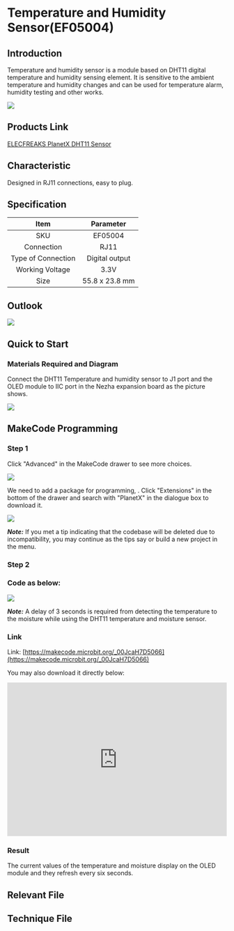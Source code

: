 # Temperature and Humidity Sensor(EF05004)

## Introduction

Temperature and humidity sensor is a module based on DHT11 digital temperature and humidity sensing element. It is sensitive to the ambient temperature and humidity changes and can be used for temperature alarm, humidity testing and other works.

![](./images/05004_01.png)

## Products Link

[ELECFREAKS PlanetX DHT11 Sensor](https://www.elecfreaks.com/planetx-dht11.html)

## Characteristic


Designed in RJ11 connections, easy to plug.

## Specification


Item | Parameter 
:-: | :-:
SKU|EF05004
Connection|RJ11
Type of Connection|Digital output
Working Voltage|3.3V
Size|55.8 x 23.8 mm

## Outlook


![](./images/05004_02.png)

## Quick to Start


### Materials Required and Diagram

 Connect the DHT11 Temperature and humidity sensor to J1 port and the OLED module to IIC port in the Nezha expansion board as the picture shows. 


![](./images/05004_03.png)

## MakeCode Programming


### Step 1

Click "Advanced" in the MakeCode drawer to see more choices. 

![](./images/05001_04.png)

We need to add a package for programming, . Click "Extensions" in the bottom of the drawer and search with "PlanetX" in the dialogue box to download it. 

![](./images/05001_05.png)

***Note:*** If you met a tip indicating that the codebase will be deleted due to incompatibility, you may continue as the tips say or build a new project in the menu. 

### Step 2

### Code as below:

![](./images/05004_06.png)

***Note:*** A delay of 3 seconds is required from detecting the temperature to the moisture while using the DHT11 temperature and moisture sensor. 

### Link
Link: [https://makecode.microbit.org/_00JcaH7D5066](https://makecode.microbit.org/_00JcaH7D5066)

You may also download it directly below: 

<div style="position:relative;height:0;padding-bottom:70%;overflow:hidden;"><iframe style="position:absolute;top:0;left:0;width:100%;height:100%;" src="https://makecode.microbit.org/#pub:_00JcaH7D5066" frameborder="0" sandbox="allow-popups allow-forms allow-scripts allow-same-origin"></iframe></div>  


### Result
 The current values of the temperature and moisture display on the OLED module and they refresh every six seconds.

## Relevant File


## Technique File

